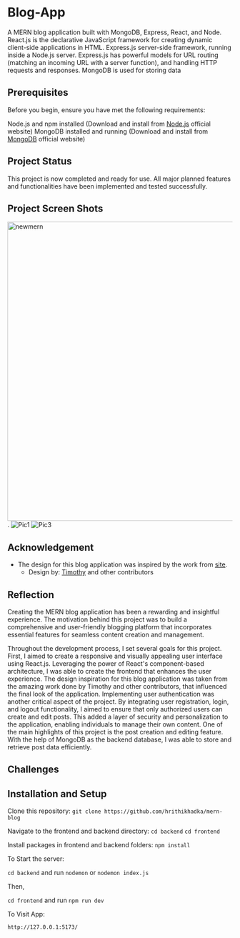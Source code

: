 # Blog-App

A MERN blog application built with MongoDB, Express, React, and Node. React.js is the declarative JavaScript framework for creating dynamic client-side applications in HTML. Express.js server-side framework, running inside a Node.js server. Express.js has powerful models for URL routing (matching an incoming URL with a server function), and handling HTTP requests and responses. MongoDB is used for storing data  <br/>

## Prerequisites
Before you begin, ensure you have met the following requirements:

Node.js and npm installed (Download and install from [Node.js](https://nodejs.org/en) official website)
MongoDB installed and running (Download and install from [MongoDB](https://www.mongodb.com/docs/manual/installation/) official website)

## Project Status

This project is now completed and ready for use. All major planned features and functionalities have been implemented and tested successfully.

## Project Screen Shots

<img src="https://github.com/hrithikhadka/mern-blog/assets/73479315/9047668d-944b-44b2-ace6-32bbd724ffe0" alt="newmern" width="845" height="670">.
![Pic1](https://github.com/hrithikhadka/mern-blog/assets/73479315/40d93161-4b89-484f-a9bc-3eb4481a791b)
![Pic3](https://github.com/hrithikhadka/mern-blog/assets/73479315/2a5ba174-1d83-429a-a15b-f53716bdd48e)


## Acknowledgement

- The design for this blog application was inspired by the work from [site](https://tailwind-nextjs-starter-blog.vercel.app/).
  - Design by: [Timothy](https://github.com/timlrx) and other contributors

## Reflection

Creating the MERN blog application has been a rewarding and insightful experience. The motivation behind this project was to build a comprehensive and user-friendly blogging platform that incorporates essential features for seamless content creation and management.

Throughout the development process, I set several goals for this project. First, I aimed to create a responsive and visually appealing user interface using React.js. Leveraging the power of React's component-based architecture, I was able to create the frontend that enhances the user experience. The design inspiration for this blog application was taken from the amazing work done by Timothy and other contributors, that influenced the final look of the application. Implementing user authentication was another critical aspect of the project. By integrating user registration, login, and logout functionality, I aimed to ensure that only authorized users can create and edit posts. This added a layer of security and personalization to the application, enabling individuals to manage their own content. One of the main highlights of this project is the post creation and editing feature. With the help of MongoDB as the backend database, I was able to store and retrieve post data efficiently.

## Challenges

## Installation and Setup

Clone this repository: `git clone https://github.com/hrithikhadka/mern-blog`

Navigate to the frontend and backend directory: `cd backend` `cd frontend`

Install packages in frontend and backend folders: `npm install`

To Start the server: 

`cd backend` and run `nodemon` or `nodemon index.js`

Then,

`cd frontend` and run `npm run dev`

To Visit App:

`http://127.0.0.1:5173/`



 
